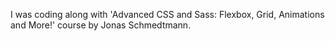 I was coding along with 'Advanced CSS and Sass: Flexbox, Grid, Animations and More!' course by  Jonas Schmedtmann.
